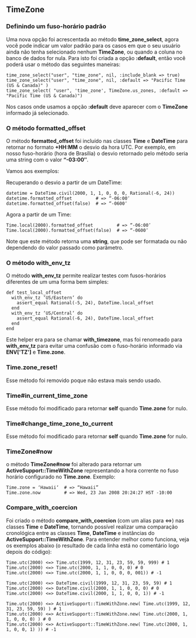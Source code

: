 ## TimeZone

### Definindo um fuso-horário padrão

Uma nova opção foi acrescentada ao método **time\_zone\_select**, agora você pode indicar um valor padrão para os casos em que o seu usuário ainda não tenha selecionado nenhum **TimeZone**, ou quando a coluna no banco de dados for nula. Para isto foi criada a opção **:default**, então você poderá usar o método das seguintes maneiras:

	time_zone_select("user", "time_zone", nil, :include_blank => true) 
	time_zone_select("user", "time_zone", nil, :default => "Pacific Time (US & Canada)" ) 
	time_zone_select( "user", 'time_zone', TimeZone.us_zones, :default => "Pacific Time (US & Canada)")

Nos casos onde usamos a opção **:default** deve aparecer com o **TimeZone** informado já selecionado.


### O método formatted_offset

O método **formatted\_offset** foi incluído nas classes **Time** e **DateTime** para retornar no formato **+HH:MM** o desvio da hora UTC. Por exemplo, em nosso fuso-horário (hora de Brasília) o desvio retornado pelo método seria uma string com o valor **“-03:00″**.

Vamos aos exemplos:

Recuperando o desvio a partir de um DateTime:

	datetime = DateTime.civil(2000, 1, 1, 0, 0, 0, Rational(-6, 24))
	datetime.formatted_offset         # => “-06:00″
	datetime.formatted_offset(false)  # => “-0600″

Agora a partir de um Time:

	Time.local(2000).formatted_offset         # => “-06:00″
	Time.local(2000).formatted_offset(false)  # => “-0600″

Note que este método retorna uma **string**, que pode ser formatada ou não dependendo do valor passado como parâmetro.

### O método with\_env\_tz

O método **with\_env\_tz** permite realizar testes com fusos-horários diferentes de um uma forma bem simples:

	def test_local_offset
	  with_env_tz ‘US/Eastern‘ do
	    assert_equal Rational(-5, 24), DateTime.local_offset
	  end
	  with_env_tz ‘US/Central‘ do
	    assert_equal Rational(-6, 24), DateTime.local_offset
	  end
	end

Este helper era para se chamar **with\_timezone**, mas foi renomeado para **with\_env\_tz** para evitar uma confusão com o fuso-horário informado via **ENV['TZ']** e **Time.zone**.

### Time.zone_reset!

Esse método foi removido poque não estava mais sendo usado.

### Time#in\_current\_time\_zone

Esse método foi modificado para retornar **self** quando **Time.zone** for nulo. 

### Time#change\_time\_zone\_to\_current

Esse método foi modificado para retornar **self** quando **Time.zone** for nulo. 

### TimeZone#now

o método **TimeZone#now** foi alterado para retornar um **ActiveSupport::TimeWithZone** representando a hora corrente no fuso horário configurado no **Time.zone**. Exemplo:

	Time.zone = ‘Hawaii‘  # => “Hawaii”
	Time.zone.now         # => Wed, 23 Jan 2008 20:24:27 HST -10:00
	
	
### Compare\_with\_coercion
	
Foi criado o método **compare\_with\_coercion** (com um alias para <=>) nas classes **Time** e **DateTime**, tornando possível realizar uma comparação cronológica entre as classes **Time**, **DateTime** e instâncias do **ActiveSupport::TimeWithZone**. Para entender melhor como funciona, veja os exemplos abaixo (o resultado de cada linha está no comentário logo depois do código):

	Time.utc(2000) <=> Time.utc(1999, 12, 31, 23, 59, 59, 999) # 1
	Time.utc(2000) <=> Time.utc(2000, 1, 1, 0, 0, 0) # 0
	Time.utc(2000) <=> Time.utc(2000, 1, 1, 0, 0, 0, 001)) # -1

	Time.utc(2000) <=> DateTime.civil(1999, 12, 31, 23, 59, 59) # 1
	Time.utc(2000) <=> DateTime.civil(2000, 1, 1, 0, 0, 0) # 0
	Time.utc(2000) <=> DateTime.civil(2000, 1, 1, 0, 0, 1)) # -1

	Time.utc(2000) <=> ActiveSupport::TimeWithZone.new( Time.utc(1999, 12, 31, 23, 59, 59) ) # 1
	Time.utc(2000) <=> ActiveSupport::TimeWithZone.new( Time.utc(2000, 1, 1, 0, 0, 0) ) # 0
	Time.utc(2000) <=> ActiveSupport::TimeWithZone.new( Time.utc(2000, 1, 1, 0, 0, 1) )) # -1

